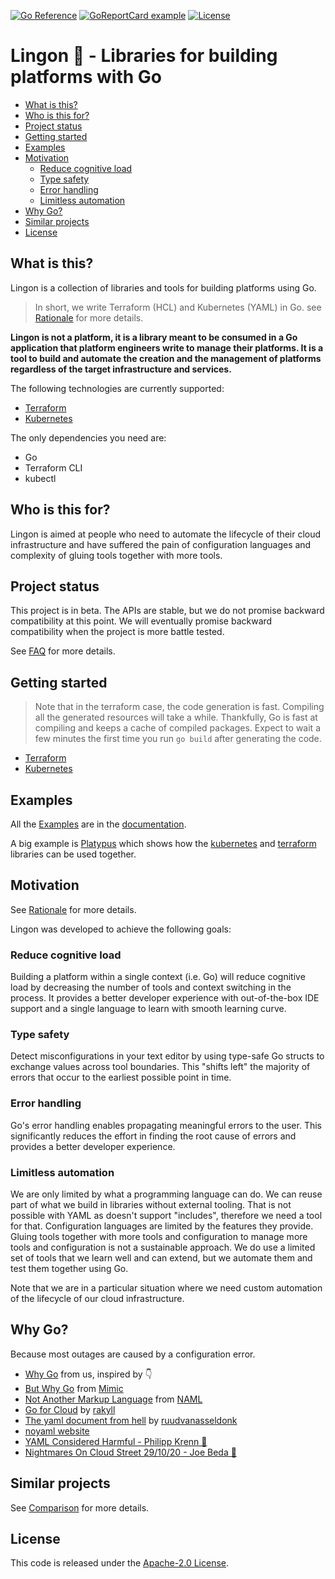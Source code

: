[![Go Reference](https://pkg.go.dev/badge/github.com/volvo-cars/lingon.svg)](https://pkg.go.dev/github.com/volvo-cars/lingon)
[![GoReportCard example](https://goreportcard.com/badge/github.com/volvo-cars/lingon)](https://goreportcard.com/report/github.com/volvo-cars/lingon)
[![License](https://img.shields.io/badge/License-Apache_2.0-blue.svg)](https://opensource.org/licenses/Apache-2.0)

# Lingon 🍒 - Libraries for building platforms with Go  <!-- omit in toc -->

- [What is this?](#what-is-this)
- [Who is this for?](#who-is-this-for)
- [Project status](#project-status)
- [Getting started](#getting-started)
- [Examples](#examples)
- [Motivation](#motivation)
  - [Reduce cognitive load](#reduce-cognitive-load)
  - [Type safety](#type-safety)
  - [Error handling](#error-handling)
  - [Limitless automation](#limitless-automation)
- [Why Go?](#why-go)
- [Similar projects](#similar-projects)
- [License](#license)

## What is this?

Lingon is a collection of libraries and tools for building platforms using Go.

> In short, we write Terraform (HCL) and Kubernetes (YAML) in Go. see [Rationale](./docs/rationale.md) for more details.

**Lingon is not a platform, it is a library meant to be consumed in a Go application that platform engineers write to manage their platforms. 
It is a tool to build and automate the creation and the management of platforms regardless of the target infrastructure and services.**

The following technologies are currently supported:

- [Terraform](./docs/terraform/)
- [Kubernetes](./docs/kubernetes/)

The only dependencies you need are:

- Go
- Terraform CLI
- kubectl

## Who is this for?

Lingon is aimed at people who need to automate the lifecycle of their cloud infrastructure
and have suffered the pain of configuration languages and complexity of gluing tools together with more tools.

## Project status

This project is in beta.
The APIs are stable, but we do not promise backward compatibility at this point.
We will eventually promise backward compatibility when the project is more battle tested.

See [FAQ](./docs/faq.md) for more details.

## Getting started

> Note that in the terraform case, the code generation is fast.
> Compiling all the generated resources will take a while.
> Thankfully, Go is fast at compiling and keeps a cache of compiled packages.
> Expect to wait a few minutes the first time you run `go build` after generating the code.

- [Terraform](./docs/terraform/)
- [Kubernetes](./docs/kubernetes/)

## Examples

All the [Examples](./docs/) are in the [documentation](./docs).

A big example is [Platypus](./docs/platypus/) which shows how 
the [kubernetes](./docs/kubernetes/) and [terraform](./docs/terraform/) libraries can be used together.

## Motivation

See [Rationale](./docs/rationale.md) for more details.

Lingon was developed to achieve the following goals:

### Reduce cognitive load

Building a platform within a single context (i.e. Go) will reduce cognitive load by decreasing the number of tools and context switching in the process.
It provides a better developer experience with out-of-the-box IDE support and a single language to learn with smooth learning curve.

### Type safety

Detect misconfigurations in your text editor by using type-safe Go structs to exchange values across tool boundaries.
This "shifts left" the majority of errors that occur to the earliest possible point in time.

### Error handling

Go's error handling enables propagating meaningful errors to the user.
This significantly reduces the effort in finding the root cause of errors and provides a better developer experience.

### Limitless automation

We are only limited by what a programming language can do. 
We can reuse part of what we build in libraries without external tooling.
That is not possible with YAML as doesn't support "includes", therefore we need a tool for that.
Configuration languages are limited by the features they provide.
Gluing tools together with more tools and configuration to manage more tools and configuration is not a sustainable approach.
We do use a limited set of tools that we learn well and can extend, but we automate them and test them together using Go.

Note that we are in a particular situation where we need custom automation of the lifecycle of our cloud infrastructure.

## Why Go?

Because most outages are caused by a configuration error.

- [Why Go](./docs/go.md) from us, inspired by 👇
- [But Why Go](https://github.com/bwplotka/mimic#but-why-go) from [Mimic](https://github.com/bwplotka/mimic)
- [Not Another Markup Language](https://github.com/krisnova/naml) from [NAML](https://github.com/krisnova/naml)
- [Go for Cloud](https://rakyll.org/go-cloud/) by [rakyll](https://rakyll.org)
- [The yaml document from hell](https://ruudvanasseldonk.com/2023/01/11/the-yaml-document-from-hell) by [ruudvanasseldonk](https://ruudvanasseldonk.com)
- [noyaml website](https://noyaml.com)
- [YAML Considered Harmful - Philipp Krenn 🎥](https://youtu.be/WQurEEfSf8M)
- [Nightmares On Cloud Street 29/10/20 - Joe Beda 🎥](https://youtu.be/8PpgqEqkQWA)

## Similar projects

See [Comparison](./docs/comparison.md) for more details.

## License

This code is released under the [Apache-2.0 License](./LICENSE).
